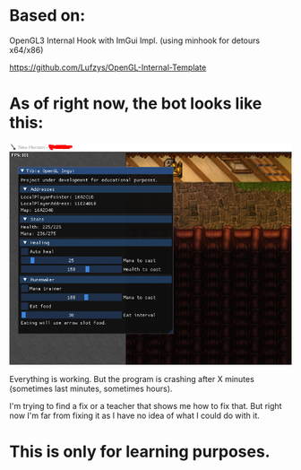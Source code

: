 # Based on:

OpenGL3 Internal Hook with ImGui Impl. (using minhook for detours x64/x86)

https://github.com/Lufzys/OpenGL-Internal-Template

# As of right now, the bot looks like this:

![Bot image](https://github.com/Kuhicop/Tibia-OpenGL-Imgui/blob/main/screenshot.png?raw=true)

Everything is working. But the program is crashing after X minutes (sometimes last minutes, sometimes hours).

I'm trying to find a fix or a teacher that shows me how to fix that. But right now I'm far from fixing it as I have no idea of what I could do with it.

# This is only for learning purposes.
